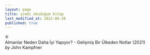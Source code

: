 ```yaml
---
layout: page  
title: şimdi okuduğum kitap  
last_modified_at: 2022-08-20
published: true  
---
```

 
⁜  
Almanlar Neden Daha İyi Yapıyor? - Gelişmiş Bir Ülkeden Notlar (2021)  
<i>by</i> John Kampfner  
<br />
 
